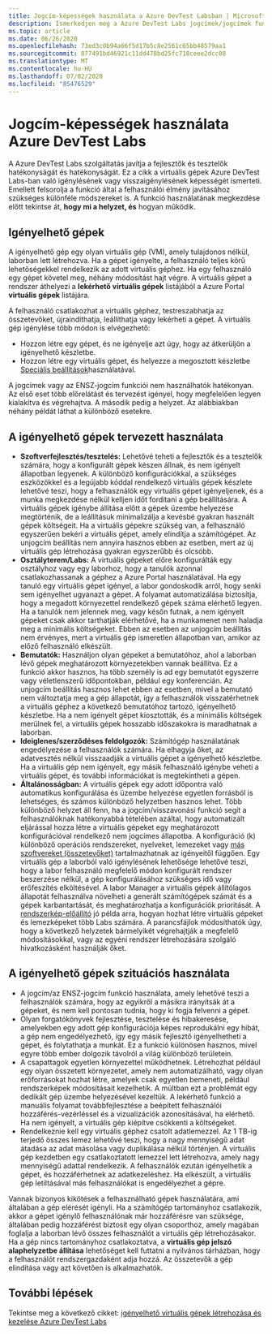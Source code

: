 ```yaml
---
title: Jogcím-képességek használata a Azure DevTest Labsban | Microsoft Docs
description: Ismerkedjen meg a Azure DevTest Labs jogcímek/jogcímek funkcióinak használatára vonatkozó különböző forgatókönyvekkel
ms.topic: article
ms.date: 06/26/2020
ms.openlocfilehash: 73ed3c0b94a66f5d17b5c8e2561c65bb48579aa1
ms.sourcegitcommit: 877491bd46921c11dd478bd25fc718ceee2dcc08
ms.translationtype: MT
ms.contentlocale: hu-HU
ms.lasthandoff: 07/02/2020
ms.locfileid: "85476529"
---
```

# <a name="use-claim-capabilities-in-azure-devtest-labs"></a>Jogcím-képességek használata Azure DevTest Labs
A Azure DevTest Labs szolgáltatás javítja a fejlesztők és tesztelők hatékonyságát és hatékonyságát. Ez a cikk a virtuális gépek Azure DevTest Labs-ban való igénylésének vagy visszaigénylésének képességét ismerteti. Emellett felsorolja a funkció által a felhasználói élmény javításához szükséges különféle módszereket is. A funkció használatának megkezdése előtt tekintse át, **hogy mi a helyzet, és** hogyan működik.

## <a name="claimable-machines"></a>Igényelhető gépek
A igényelhető gép egy olyan virtuális gép (VM), amely tulajdonos nélkül, laborban lett létrehozva. Ha a gépet igényelte, a felhasználó teljes körű lehetőségekkel rendelkezik az adott virtuális géphez. Ha egy felhasználó egy gépet követel meg, néhány módosítást hajt végre. A virtuális gépet a rendszer áthelyezi a **lekérhető virtuális gépek** listájából a Azure Portal **virtuális gépek** listájára. 

A felhasználó csatlakozhat a virtuális géphez, testreszabhatja az összetevőket, újraindíthatja, leállíthatja vagy lekérheti a gépet. A virtuális gép igénylése több módon is elvégezhető:

- Hozzon létre egy gépet, és ne igényelje azt úgy, hogy az átkerüljön a igényelhető készletbe. 
- Hozzon létre egy virtuális gépet, és helyezze a megosztott készletbe [Speciális beállítások](https://azure.microsoft.com/updates/azure-devtest-labs-claim-lab-vms-from-a-shared-pool/)használatával.

A jogcímek vagy az ENSZ-jogcím funkciói nem használhatók hatékonyan. Az első eset több előrelátást és tervezést igényel, hogy megfelelően legyen kialakítva és végrehajtva. A második pedig a helyzet. Az alábbiakban néhány példát láthat a különböző esetekre.

## <a name="designed-use-of-claimable-machines"></a>A igényelhető gépek tervezett használata

- **Szoftverfejlesztés/tesztelés:** Lehetővé teheti a fejlesztők és a tesztelők számára, hogy a konfigurált gépek készen állnak, és nem igényelt állapotban legyenek. A különböző konfigurációkkal, a szükséges eszközökkel és a legújabb kóddal rendelkező virtuális gépek készlete lehetővé teszi, hogy a felhasználók egy virtuális gépet igényeljenek, és a munka megkezdése nélkül kelljen időt fordítani a gép beállítására. A virtuális gépek igénybe állítása előtt a gépek üzembe helyezése megtörténik, de a leállításuk minimalizálja a kevésbé gyakran használt gépek költségeit. Ha a virtuális gépekre szükség van, a felhasználó egyszerűen bekéri a virtuális gépet, amely elindítja a számítógépet. Az unjogcím beállítás nem annyira hasznos ebben az esetben, mert az új virtuális gép létrehozása gyakran egyszerűbb és olcsóbb.
- **Osztályterem/Labs:** A virtuális gépeket előre konfigurálták egy osztályhoz vagy egy laborhoz, hogy a tanulók azonnal csatlakozhassanak a géphez a Azure Portal használatával.  Ha egy tanuló egy virtuális gépet igényel, a labor gondoskodik arról, hogy senki sem igényelhet ugyanazt a gépet. A folyamat automatizálása biztosítja, hogy a megadott környezettel rendelkező gépek száma elérhető legyen. Ha a tanulók nem jelennek meg, vagy későn futnak, a nem igényelt gépeket csak akkor tarthatják elérhetővé, ha a munkamenet nem haladja meg a minimális költségeket. Ebben az esetben az unjogcím beállítás nem érvényes, mert a virtuális gép ismeretlen állapotban van, amikor az előző felhasználó elkészült.
- **Bemutatók:** Használjon olyan gépeket a bemutatóhoz, ahol a laborban lévő gépek meghatározott környezetekben vannak beállítva. Ez a funkció akkor hasznos, ha több személy is ad egy bemutatót egyszerre vagy véletlenszerű időpontokban, például egy konferencián. Az unjogcím beállítás hasznos lehet ebben az esetben, mivel a bemutató nem változtatja meg a gép állapotát, így a felhasználók visszatérhetnek a virtuális géphez a következő bemutatóhoz tartozó, igényelhető készletbe. Ha a nem igényelt gépet kiosztották, és a minimális költségek merülnek fel, a virtuális gépek hosszabb időszakokra is maradhatnak a laborban.
- **Ideiglenes/szerződéses feldolgozók:** Számítógép használatának engedélyezése a felhasználók számára. Ha elhagyja őket, az adatvesztés nélkül visszaadják a virtuális gépet a igényelhető készletbe. Ha a virtuális gép nem igényelt, egy másik felhasználó igénybe veheti a virtuális gépet, és további információkat is megtekintheti a gépen.
- **Általánosságban:** A virtuális gépek egy adott időpontra való automatikus konfigurálása és üzembe helyezése egyetlen forrásból is lehetséges, és számos különböző helyzetben hasznos lehet. Több különböző helyzet áll fenn, ha a jogcím/visszavonási funkció segít a felhasználóknak hatékonyabbá tételében azáltal, hogy automatizált eljárással hozza létre a virtuális gépeket egy meghatározott konfigurációval rendelkező nem jogcímes állapotba. A konfiguráció (k) különböző operációs rendszereket, nyelveket, lemezeket vagy [más szoftvereket (összetevőket)](devtest-lab-artifact-author.md) tartalmazhatnak az igényeitől függően. Egy virtuális gép a laborból való igénylésének lehetősége lehetővé teszi, hogy a labor felhasználó megfelelő módon konfigurált rendszer beszerzése nélkül, a gép konfigurálásához szükséges idő vagy erőfeszítés elköltésével. A labor Manager a virtuális gépek állítólagos állapotát felhasználva növelheti a generált számítógépek számát és a gépek karbantartását, és meghatározhatja a konfigurációk prioritását. A [rendszerkép-előállító](image-factory-create.md) jó példa arra, hogyan hozhat létre virtuális gépeket és lemezképeket több Labs számára. A parancsfájlok módosíthatók úgy, hogy a következő helyzetek bármelyikét végrehajtják a megfelelő módosításokkal, vagy az egyéni rendszer létrehozására szolgáló hivatkozásként használják őket.

## <a name="situational-use-of-claimable-machines"></a>A igényelhető gépek szituációs használata

- A jogcím/az ENSZ-jogcím funkció használata, amely lehetővé teszi a felhasználók számára, hogy az egyikről a másikra irányítsák át a gépeket, és nem kell pontosan tudnia, hogy ki fogja felvenni a gépet.
- Olyan forgatókönyvek fejlesztése, tesztelése és hibakeresése, amelyekben egy adott gép konfigurációja képes reprodukálni egy hibát, a gép nem engedélyezhető, így egy másik fejlesztő igényelhetheti a gépet, és folytathatja a munkát. Ez a funkció különösen hasznos, mivel egyre több ember dolgozik távolról a világ különböző területein. 
- A csapattagok egyetlen környezettel működhetnek. Létrehozhat például egy olyan összetett környezetet, amely nem automatizálható, vagy olyan erőforrásokat hozhat létre, amelyek csak egyetlen bemeneti, például rendszerképek módosításait kezelhetik. A múltban ezt a problémát egy dedikált gép üzembe helyezésével kezeltük. A lekérhető funkció a manuális folyamat továbbfejlesztése a beépített felhasználói hozzáférés-vezérléssel és a vizualizációk azonosításával, ha elérhető. Ha nem igényelt, a virtuális gép kiépítve csökkenti a költségeket.
- Rendelkeznie kell egy virtuális géphez csatolt adatlemezzel. Az 1 TB-ig terjedő összes lemez lehetővé teszi, hogy a nagy mennyiségű adat átadása az adat másolása vagy duplikálása nélkül történjen. A virtuális gép kezdetben egy csatlakoztatott lemezzel lett létrehozva, amely nagy mennyiségű adattal rendelkezik.  A felhasználók ezután igényelhetik a gépet, és hozzáférhetnek az adatkezeléshez. Ha elkészült, a virtuális gép letiltásával más felhasználókat is engedélyezhet a gépre.

Vannak bizonyos kikötések a felhasználható gépek használatára, ami általában a gép elérését igényli. Ha a számítógép tartományhoz csatlakozik, akkor a gépet igénylő felhasználónak már hozzáférésre van szüksége, általában pedig hozzáférést biztosít egy olyan csoporthoz, amely magában foglalja a laborban lévő összes felhasználót a virtuális gép létrehozásakor. Ha a gép nincs tartományhoz csatlakoztatva, a **virtuális gép jelszó alaphelyzetbe állítása** lehetőséget kell futtatni a nyilvános tárházban, hogy a felhasználót rendszergazdaként adja hozzá.  Az összetevők a gép elindítása vagy azt követően is alkalmazhatók.

## <a name="next-steps"></a>További lépések
Tekintse meg a következő cikket: [igényelhető virtuális gépek létrehozása és kezelése Azure DevTest Labs](devtest-lab-add-claimable-vm.md)
